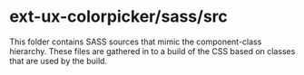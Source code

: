 # ext-ux-colorpicker/sass/src

This folder contains SASS sources that mimic the component-class hierarchy. These files
are gathered in to a build of the CSS based on classes that are used by the build.
